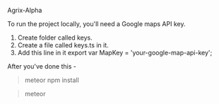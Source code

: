 Agrix-Alpha 

To run the project locally, you'll need a Google maps API key. 

1. Create folder called keys.
2. Create a file called keys.ts in it. 
3. Add this line in it
export var MapKey = 'your-google-map-api-key';

After you've done this - 

> meteor npm install 

> meteor
